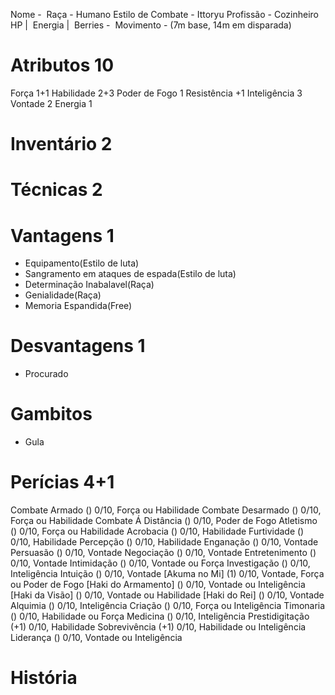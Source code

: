 Nome - 
Raça - Humano
Estilo de Combate - Ittoryu
Profissão - Cozinheiro
HP | 
Energia | 
Berries - 
Movimento - (7m base, 14m em disparada)

# Atributos 10
Força 1+1
Habilidade 2+3
Poder de Fogo 1
Resistência +1
Inteligência 3
Vontade 2
Energia 1

# Inventário 2

# Técnicas 2
  
# Vantagens 1
- Equipamento(Estilo de luta)
- Sangramento em ataques de espada(Estilo de luta)
- Determinação Inabalavel(Raça)
- Genialidade(Raça)
- Memoria Espandida(Free)

# Desvantagens 1
 - Procurado

# Gambitos
- Gula

# Perícias 4+1
Combate Armado () 0/10, Força ou Habilidade
Combate Desarmado () 0/10, Força ou Habilidade
Combate Á Distância () 0/10, Poder de Fogo
Atletismo () 0/10, Força ou Habilidade
Acrobacia () 0/10, Habilidade
Furtividade () 0/10, Habilidade
Percepção () 0/10, Habilidade
Enganação () 0/10, Vontade
Persuasão () 0/10, Vontade
Negociação () 0/10, Vontade
Entretenimento () 0/10, Vontade
Intimidação () 0/10, Vontade ou Força
Investigação () 0/10, Inteligência
Intuição () 0/10, Vontade
[Akuma no Mi] (1) 0/10, Vontade, Força ou Poder de Fogo
[Haki do Armamento] () 0/10, Vontade ou Inteligência
[Haki da Visão] () 0/10, Vontade ou Habilidade
[Haki do Rei] () 0/10, Vontade
Alquimia () 0/10, Inteligência
Criação () 0/10, Força ou Inteligência
Timonaria () 0/10, Habilidade ou Força
Medicina () 0/10, Inteligência
Prestidigitação (+1) 0/10, Habilidade
Sobrevivência (+1) 0/10, Habilidade ou Inteligência
Liderança () 0/10, Vontade ou Inteligência

# História